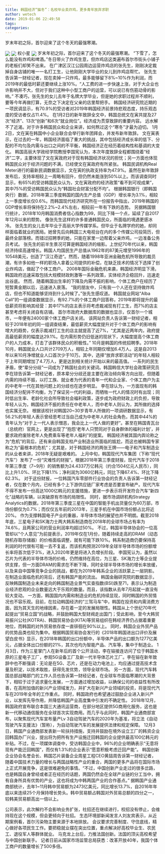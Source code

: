 ```yaml
---
title: 韩国经济“猫冬”：名校毕业卖炸鸡，更多青年放弃求职
author: wetech
date: 2019-01-06 22:49:58
tags: 
categories: 
---
```

岁末年初之际，首尔迎来了这个冬天的最强寒潮。
<!-- more -->
<img align="center" border="0" src="https://imgcdn.yicai.com/uppics/images/2019/01/3ad2cab47f160824a04eff5b38e68e7a.jpg" />
<img align="center" border="0" src="https://imgcdn.yicai.com/uppics/images/2019/01/30c56d0bff77874db899fec060d363e8.jpg" />
权小星
<img align="center" border="0" src="https://imgcdn.yicai.com/uppics/images/2019/01/2facbb19b3cb788c5f30f35d5e5373c0.jpg" />
岁末年初之际，首尔迎来了这个冬天的最强寒潮。
“下雪了，怎么能没有炸鸡和啤酒。”冬日带火了炸鸡生意，但炸鸡店这类遍布首尔市街头小铺子的老板们却笑不出来。
在广津区汉江公园周边运营炸鸡店的张先生，刚刚决定裁掉自身店铺的唯一一名打工生，让他刚刚大学毕业的女儿到炸鸡店帮忙。
张先生告诉第一财经记者，现在卖掉一只炸鸡，最多能够留下8%~10%作为利润，而2019年的最低时薪还要继续上涨10%。“人工费的进一步快速上涨，对于大企业也许影响并不大，但对于我们这种中小型工商户的运营，可以说已有伤筋动骨的影响。”
不凑巧，张先生的女儿去年于名牌大学毕业，但是她的求职过程并不顺利，要等今年再做打算，无奈之下决定在父亲的店里帮把手。
韩国经济研究院近期的一项民调显示，有70.9%的受访者对2019年韩国经济前景持悲观态度，持乐观态度的受访者仅占11.4%。
在1月2日的新年致辞全文中，韩国总统文在寅共提及27次“经济”、13次“创新”和6次“就业岗位”。经济成为贯穿致辞的重要内容。
远水解不了近渴。对于许多韩国民众和企业来讲，如何熬过这个“寒冬”才最为迫切。
1月2日，文在寅在韩国中小企业联合会举行新年团拜会，并发布新年致辞。
文在寅表示，在过去的一年，韩国经济面临了重大的挑战，其中包括经济成长率的低下、分配的不均匀及内需与出口之间的不平衡，韩国经济正在经历着结构性和基调的大变化。
韩国高丽大学政经学院教授李国宪认为，本次年度致辞全程都围绕着“经济”二字，主要体现了文在寅政府对于现有韩国经济状况的担忧；另一方面也体现韩国民众对于经济问题的不满，已经使文在寅政府有所紧张。
韩国民调机构Real Meter进行的最新民调数据显示，文在寅的执政支持率为47.9%。虽然在新年致辞发布后，支持率相较上一周略有回升，但仍然未能涨到50%以上。而该调查同时显示，有65%的受访韩国民众认为，文在寅政府的经济政策“看不到可视成果”，其中75%的受访韩国民众认为“韩国社会财富分配不均”。
根据韩国银行（即韩国央行）数据，2018年第三季度韩国的国内生产总值（GDP）增长率为3.1%，相较上一季度增长仅0.6%。而韩国现代经济研究所在一份报告中指出，2019年韩国的GDP增长率将保持在2.2%~2.4%左右，相较前一年有下跌的态势。
另据韩国银行统计，2018年10月韩国消费者信心指数为99，同比下降一个点，延续了自2017年12月以来的颓势。
像张先生这样的许多普通韩国民众，所面临的境遇更感冰冷。
张先生的女儿去年毕业于高丽大学传媒学系。但毕业于名牌学府的她，却同样面临着就业的困局。她曾先后向韩国三大电视台在内的多个传媒公司投简历，但最终全部落榜。而错过招聘季的她，只能在家里一边帮着父亲炸鸡，一边准备公务员考试。
张先生的前半生景况可算是韩国经济的缩影。上世纪70年代以来，韩国经济持续高速增长。韩国人均国民生产总值从1962年的87美元增至1996年的10548美元，创造了“汉江奇迹”。然而，随着1998年亚洲金融危机所导致的裁员潮，有许多如他一样的职场人拿着公司提供的补偿，在缺乏技术的情况下选择了创业炸鸡店，做起了个体工商户。
2008年国际金融危机来袭，韩国经济明显下滑。韩国政府迅速采取包括大规模财政刺激等一系列政策，实体经济企稳回升，迅速走出谷底。
然而，随着韩国出生率的下降及内需不振的影响，个体工商户在经历了短暂黄金期以后，迅速进入衰落。
“我的朋友中，只有我一个人还在坚持做炸鸡店，但也不知道能够坚持到什么时候了。”张先生感叹道。
韩国就业网站“Alba Call”的一组调查数据显示，有92.7%的个体工商户回答称，2019年即将提升的最低薪资将影响其经营：其中17%的店主表示将考虑裁减现有打工生，而7%的店主甚至考虑将关闭自有店铺。
首尔市政府大数据库的数据也显示，仅首尔一个城市，一年便有24000家个体工商户店关闭。
该网站负责人告诉第一财经记者，相较于2018年初的同一组调查结果，最低薪资大幅度提升对于个体工商户的影响有增大的趋势，仅表示裁减打工生的店主就提高了近7%，“尤其是近两年内，政府提高最低薪资的幅度达29.1%。在内需形势仍旧低迷的现状下，大幅度提高个体工商户的人力成本，打击了该群体民众的积极性。”
10月是韩国的传统招聘季。2018年10月，韩国就业人口共计2709万人，相较上年同期仅增加6.4万人。这是自2013年以来10月净增就业人口首次少于10万。其中，选择“放弃求职活动”的年轻人相较于上年同期增加了4.7万人，更是达到相关统计开始以来的最高值。
一系列的民生矛盾，使“辈分分歧”一词成为了韩国社会的关键词。韩国韩信大学社会政策研究员李在琼告诉第一财经记者，原本辈分分歧还是主要在政治倾向等方向出现，但随着内需的持续不振，以打工族、就业者为代表的青年一代和企业家、个体工商户为主的中老年一代在其他问题上的分歧也在逐步明显。
李在琼认为，一方面现有的韩国经济分配并不均衡，为了保证另一代的利益，而牺牲一代人的情况时有出现；同时低出生率、老龄化社会所导致社会福利政策，逐步成为政府财政上的负担，导致年轻人认为，韩国经济不振的责任在中老年人，而中老年人则认为，其所做的选择也实属无奈。
根据该校针对韩国20~30岁青年人所做的一项调研数据显示，有56.2%的年轻人表示曾经思考过当自己成为中老年人的社会角色，而其中44%的青年认为“对于上一代人表示憎恶，我会比上一代人做的更好”。甚至在韩国青瓦台（总统府）官网上，更是出现了“抱怨‘老年人只赞同对于自身群体的福利计划’，并要求政府废除老年人免费乘车等老年人福利”的提案。
韩国经济被其国内舆论称之为“危机”的背后，还有来自韩国支柱产业制造业所面临的尴尬，而这也被韩国专家称之为“最根本的危机”；尤其是，对于韩国经济的两张王牌——电子和汽车制造业的从业者来讲，2018年无疑是艰难的。
上月中旬，韩国现代汽车集团（下称“现代汽车”）发布了一份“灾难性的财报”。根据2018年第三季度财报，现代汽车于2018年第三季度（7~9月）的销售额为24.4337万亿韩元（约合1504亿元人民币），同比上升1.0%、环比下降1.1%；净利润为3060亿韩元，同比下降67.4%、环比下降62.3%。
对于这份财报，一位韩国汽车零部件行业协会的负责人告诉第一财经记者，仅在数个月内，已经有多个上下游供应链厂家考虑是否要宣布破产。现代汽车不得不发布一份高达1000亿韩元的支援措施，更进一步表示将开发符合汽车“新四化”战略的车辆，以突破原有市场的局限性。
同时，据市场调研机构Strategy Analytics的数据，2018年第三季度三星在中国的智能手机出货量仅为60万部，市场份额仅为0.7%；而仅仅五年前的2013年，三星手机在中国市场份额占比将近20%。
作为支撑韩国电子产业的重器，半导体市场的展望也并不明朗。截至2018年底，三星电子和SK海力士两大韩系制造商在2018年的全球市场占有率为74.6%，且两家公司的营业利润率均超过50%。
不过，韩国半导体协会的一位高管却以“个人意见”为前提表示，2019年仅在1月份，随着持续走高的DRAM（动态随机存取存储器）的价格面临调整，就有可能下跌10%。韩系制造商仍要保持高利润的时代很有可能一去不复返，而该机构预测2019年全球半导体市场的份额增长率将首次低于3%，进入2020年更是将进入负增长阶段。
李国宪认为，虽然以芯片为代表的半导体市场的价格，仍然维持在高位，为三星、SK海力士等企业提供支撑，但一方面DRAM的需求在不断下降，同时全球半导体市场的增长率放缓，以及来自中国等竞争企业的挑战，都在为2019年韩系企业的活跃蒙上一层阴影。
在制造业面临危机的背后，还有韩国产能的流出。
韩国金融研究院的数据显示，反映韩国制造业未来走向的韩国制造业景气实查指数(BSI)跌至71，表示认为制造业经济悲观的企业数量远大于乐观的数量。而且，该指数从去年7月起就一直没有较大变动。
一方面，韩国国内内需和制造业的危机持续显现，同时韩国的外贸情况也不容乐观。目前，在拉动韩国经济的“三驾马车”中，韩国在投资和内需消费方面，因为其天生的地缘因素，存在着一定的发展局限性。韩国从上个世纪70年代起提出“贸易立国”的战略，并鼓励韩国大型财阀走出国门；受此影响，至今大韩贸易振兴公社(KOTRA)、韩国贸易协会(KITA)等贸易组织在韩经济界仍占据着重要地位，而韩国的对外贸易依存度一直徘徊在90%以上。
同时，韩国企业外贸产品的优势品类也较为集中。根据韩国贸易协会发行的《2018年韩国进出口评价及展望白皮书》显示，在2018年韩国的出口份额中，半导体产品的出口额为1277亿美元，占据全体出口份额的21%，其次也均为智能产品、汽车等，集中于制造业。
1月3日，作为三星掌门人在新年后的首个公开活动，李在镕接连访问了位于韩国水原的三星电子工厂，参观5G设备工厂及新一代半导体芯片工厂。李在镕在新年致辞中也不断强调：无论是在5G、芯片，还是在动力电池上，均应通过提高技术含量及积淀，以技术取胜，获得先发优势，领导全球市场。
另一方面，现代汽车韩国总部战略部门的工作人员也告诉第一财经记者，在全球车市面临寒潮的大背景下，相较于过于追求量化发展，一方面通过增加收益，以确保公司的收益性有所改善，在高附加值的新兴产业领域发力，并扩大在新兴产业领域的投资，将是现代汽车在2019年全年的工作重点。
同时，韩国政府也希望通过鼓励企业进入新兴产业，以发挥先导作用，并降低韩国产业高度集中引发的不确定性。
2018年12月，韩国政府宣布联合本国三大通讯运营商，在部分地区提供5G商用化服务，这也是新一代移动通信服务在全球首次实现商用。而几乎与此同时，韩国产业通商部宣布，以聚焦现代汽车宣布量产Lv 3自动驾驶汽车的2020年为基准，将立法《自动驾驶汽车支援法》（暂称），为自动驾驶汽车的发展提供法律和规定保障。
12月3日，韩国产业通商部发表新一轮扶持措施，支持并鼓励在境外设立工厂的韩资企业回韩国办厂兴业，提出将为把所有生产设施迁回韩国的企业提供最高100亿韩元的补贴。不过，在一项媒体调查中，受访韩国企业中，96%的企业明确表示“无意将现有产能迁回韩国”，而仅有1.3%的企业表示“愿意积极考虑迁回产能”。
韩国创新企业协会名誉会长、韩国芯片装备企业周星工程CEO黄喆周告诉第一财经记者，随着中国技术力量的增长与两国战略性产业的重合，两国的更多产品将在国际市场上正式开展竞争，这是很难避免的事情。“不过，中国创新产业走过的很多岔路，也是韩国自身曾经或者正在经历的话题，两国仍然会在全球产业链的分工当中，拥有自身所具有优势的产业，这也将成为中韩两国产业的合作基点。”
据韩国产业通商部统计，去年1~11月韩中贸易额为2473亿美元，同比增长13.7%，自2016年年底以来连续25个月保持增长势头。韩中贸易额占韩国对外贸易总额的四分之一，较韩美贸易额高出一倍以上。
 
 
公司表示，此次解约不会影响业务扩张，社招还在继续进行，校招没有停止，会维持现在这个规模，但会更倾向于社招。
生态环境部新闻发言人刘友宾表示，从近期案例看，首尔污染物主要来源于本地排放。
会议要求完善制度、守住底线，精心做好各项民生工作。要把稳就业摆在突出位置，重点解决好高校毕业生、农民工、退役军人等群体就业。
马克龙上台后，力推法国创新。法国的顶尖高校希望与中国创新联手。
记者日前从国家市场监管总局获悉：改革开放40年，我国个体工商户的数量增长了500多倍。
